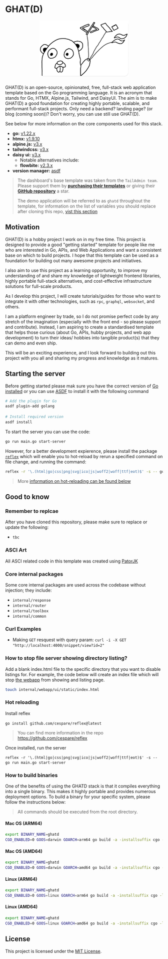 # GHAT(D)

<div align="center" style="padding-bottom: 8px;">
  <img alt="ghat" height="180px" src="./docs/assets/ghat_card.png">
</div>

GHAT(D) is an open-source, opinionated, free, full-stack web application template based on the Go programming language. It is an acronym that stands for Go, HTMX, Alpine.js, Tailwind, and DaisyUI. The aim is to make GHAT(D) a good foundation for creating highly portable, scalable, and performant full-stack projects. Only need a backend? landing page? (or blog (coming soon))? Don't worry, you can use still use GHAT(D).

See below for more information on the core components used for this stack.

- **go:** [v1.22.x](https://go.dev/doc/install)
- **htmx:** [v1.9.10](https://htmx.org/)
- **alpine.js:** [v3.x](https://alpinejs.dev/essentials/installation#from-a-script-tag)
- **tailwindcss:** [v3.x](https://github.com/asdf-community/asdf-golang)
- **daisy ui:** [v3.x](https://daisyui.com/docs/install/)
  -  Notable alternatives include:
    - **flowbite:** [v2.3.x](https://flowbite.com/docs/getting-started/introduction/#include-via-cdn)
- **version manager:** [asdf](https://github.com/asdf-vm/asdf)

> The dashboard's base template was taken from the `TailAdmin team`. Please support them by [**purchasing their templates**](https://tailwindadmin.netlify.app/) or giving their [**GitHub repository**](https://github.com/TailAdmin/tailadmin-free-tailwind-dashboard-template) a star.
>
> 
> The demo application will be referred to as `ghatd` throughout the template, for information on the list of variables you should replace after cloning this repo, [vist this section](#remember-to-replace)

## Motivation

GHAT(D) is a hobby project I work on in my free time. This project is designed to provide a good "getting started" template for people like me who are interested in Go, APIs, and Web Applications and want a consistent base on which to build projects. I hope that this template can be used as a foundation for building out many awesome projects and initiatives.

I also aim to use this project as a learning opportunity, to improve my understanding of and share my knowledge of lightweight frontend libraries, highly portable full-stack alternatives, and cost-effective infrastructure solutions for full-scale products. 

As I develop this project, I will create tutorials/guides for those who want to integrate it with other technologies, such as `rpc`,  `graphql`,  `websocket`, and others.

I am a platform engineer by trade, so I do not promise perfect code by any stretch of the imagination (especially with the front end - so please support and contribute). Instead, I am aspiring to create a standardised template that helps those curious (about Go, APIs, hubby projects, and web app development) to turn their ideas/ hobbies into tangible product(s) that they can demo and even ship.

This will be an exciting experience, and I look forward to building out this project with you all and sharing my progress and knowledge as it matures.

## Starting the server

Before getting started please mak sure you have the correct version of [Go installed](https://go.dev/doc/install) or you can use [ASDF](https://github.com/asdf-vm/asdf) to install it with the following command

```sh
# Add the plugin for Go
asdf plugin-add golang

# Install required version
asdf install
```

To start the server you can use the code:

```sh
go run main.go start-server
```

However, for a better development expierence, please install the package [`reflex`](https://github.com/cespare/reflex) which will enable you to hot-reload by rerun a specified command on file change, and running the command:

```sh
reflex -r '\.(html|go|css|png|svg|ico|js|woff2|woff|ttf|eot)$' -s -- go run main.go start-server
```

> More [information on hot-reloading can be found below](#hot-reloading)


## Good to know

### Remember to replcae

After you have cloned this repository, please make sure to replace or update the following:

- `tbc`

### ASCI Art

All ASCI related code in this template was created using [PatorJK](https://patorjk.com/software/taag/#p=display&h=2&f=Isometric3)

### Core internal packages

Some core internal packages are used across the codebase without injection; they include:

- `internal/response`
- `internal/router`
- `internal/toolbox`
- `internal/common`

### Curl Examples

- Making `GET` resquest with query param: `curl -i -X GET "http://localhost:4000/snippet/view?id=2"`

### How to stop file server showing directory listing?

Add a blank index.html file to the specific directory that you want to disable listings for. For example, the
code below will create an index file which will stop [the webapp](http://localhost:4000/static/) from showing 
and listing page.

```sh
touch internal/webapp/ui/static/index.html
```

### Hot reloading

Install reflex

`go install github.com/cespare/reflex@latest`

> You can find more information in the repo https://github.com/cespare/reflex

Once installed, run the server

```
reflex -r '\.(html|go|css|png|svg|ico|js|woff2|woff|ttf|eot)$' -s -- go run main.go start-server
```

### How to build binaries

One of the benefits of using the GHATD stack is that it compiles everything into a single binary. This makes it highly portable and provides numerous deployment options. To build a binary for your specific system, please follow the instructions below:

> All commands should be executed from the root directory.

#### Mac OS (ARM64)

```sh
export BINARY_NAME=ghatd
CGO_ENABLED=0 GOOS=darwin GOARCH=arm64 go build -a -installsuffix cgo -ldflags="-w -s" -o ./$BINARY_NAME main.go
```

#### Mac OS (AMD64)

```sh
export BINARY_NAME=ghatd
CGO_ENABLED=0 GOOS=darwin GOARCH=amd64 go build -a -installsuffix cgo -ldflags="-w -s" -o ./$BINARY_NAME main.go
```

#### Linux (ARM64)

```sh
export BINARY_NAME=ghatd
CGO_ENABLED=0 GOOS=linux GOARCH=arm64 go build -a -installsuffix cgo -ldflags="-w -s" -o ./$BINARY_NAME main.go
```

#### Linux (AMD64)

```sh
export BINARY_NAME=ghatd
CGO_ENABLED=0 GOOS=linux GOARCH=amd64 go build -a -installsuffix cgo -ldflags="-w -s" -o ./$BINARY_NAME main.go
```

## License
This project is licensed under the [MIT License](./LICENSE).
